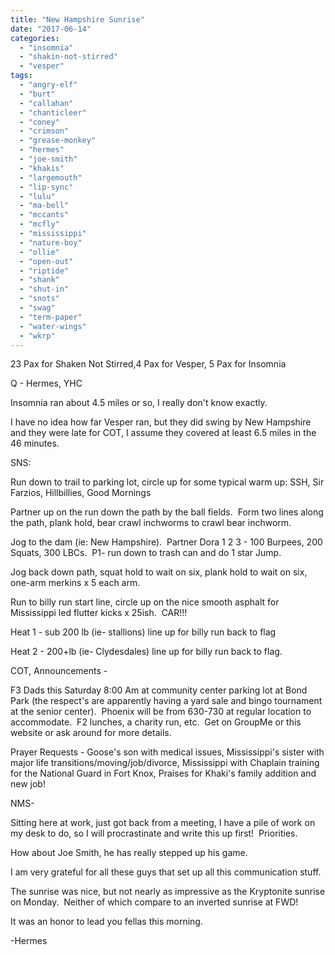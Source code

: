 ```yaml
---
title: "New Hampshire Sunrise"
date: "2017-06-14"
categories: 
  - "insomnia"
  - "shakin-not-stirred"
  - "vesper"
tags: 
  - "angry-elf"
  - "burt"
  - "callahan"
  - "chanticleer"
  - "coney"
  - "crimson"
  - "grease-monkey"
  - "hermes"
  - "joe-smith"
  - "khakis"
  - "largemouth"
  - "lip-sync"
  - "lulu"
  - "ma-bell"
  - "mccants"
  - "mcfly"
  - "mississippi"
  - "nature-boy"
  - "ollie"
  - "open-out"
  - "riptide"
  - "shank"
  - "shut-in"
  - "snots"
  - "swag"
  - "term-paper"
  - "water-wings"
  - "wkrp"
---
```


23 Pax for Shaken Not Stirred,4 Pax for Vesper, 5 Pax for Insomnia

Q - Hermes, YHC

Insomnia ran about 4.5 miles or so, I really don't know exactly.

I have no idea how far Vesper ran, but they did swing by New Hampshire and they were late for COT, I assume they covered at least 6.5 miles in the 46 minutes.

SNS:

Run down to trail to parking lot, circle up for some typical warm up: SSH, Sir Farzios, Hillbillies, Good Mornings

Partner up on the run down the path by the ball fields.  Form two lines along the path, plank hold, bear crawl inchworms to crawl bear inchworm.

Jog to the dam (ie: New Hampshire).  Partner Dora 1 2 3 - 100 Burpees, 200 Squats, 300 LBCs.  P1- run down to trash can and do 1 star Jump.

Jog back down path, squat hold to wait on six, plank hold to wait on six, one-arm merkins x 5 each arm.

Run to billy run start line, circle up on the nice smooth asphalt for Mississippi led flutter kicks x 25ish.  CAR!!!

Heat 1 - sub 200 lb (ie- stallions) line up for billy run back to flag

Heat 2 - 200+lb (ie- Clydesdales) line up for billy run back to flag.

COT, Announcements -

F3 Dads this Saturday 8:00 Am at community center parking lot at Bond Park (the respect's are apparently having a yard sale and bingo tournament at the senior center).  Phoenix will be from 630-730 at regular location to accommodate.  F2 lunches, a charity run, etc.  Get on GroupMe or this website or ask around for more details.

Prayer Requests - Goose's son with medical issues, Mississippi's sister with major life transitions/moving/job/divorce, Mississippi with Chaplain training for the National Guard in Fort Knox, Praises for Khaki's family addition and new job!

NMS-

Sitting here at work, just got back from a meeting, I have a pile of work on my desk to do, so I will procrastinate and write this up first!  Priorities.

How about Joe Smith, he has really stepped up his game.

I am very grateful for all these guys that set up all this communication stuff.

The sunrise was nice, but not nearly as impressive as the Kryptonite sunrise on Monday.  Neither of which compare to an inverted sunrise at FWD!

It was an honor to lead you fellas this morning.

\-Hermes
